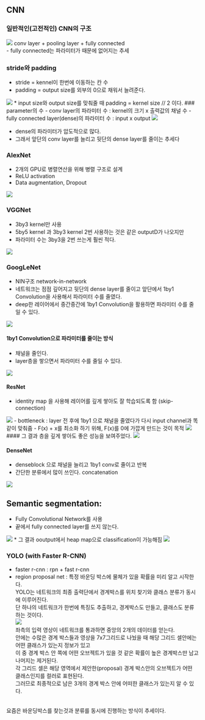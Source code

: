 ## CNN
### 일반적인(고전적인) CNN의 구조
<img src=image/CNNnet.PNG>
conv layer + pooling layer + fully connected
<br/>
- fully connected는 파라미터가  때문에 없어지는 추세

### stride와 padding
- stride = kennel이 한번에 이동하는 칸 수
- padding = output size를 외부의 0으로 채워서 늘려준다.
<img src=image/padding.PNG>
* input size와 output size를 맞춰줄 때 padding = kernel size // 2 이다.
### parameter의 수
- conv layer의 파라미터 수 : kernel의 크기 x 출력값의 채널 수
- fully connected layer(dense)의 파라미터 수 : input x output
<img src=image/parameterNumber.PNG>

* dense의 파라미터가 압도적으로 많다.
* 그래서 앞단의 conv layer를 늘리고 뒷단의 dense layer를 줄이는 추세다

### AlexNet
- 2개의 GPU로 병렬연산을 위해 병렬 구조로 설계
- ReLU activation 
- Data augmentation, Dropout
<img src=image/alex.PNG>

### VGGNet
- 3by3 kernel만 사용
- 5by5 kernel 과 3by3 kernel 2번 사용하는 것은 같은 outputD가 나오지만
- 파라미터 수는 3by3을 2번 쓰는게 훨씬 적다.
<img src=image/vgg.PNG>

### GoogLeNet
- NIN구조 network-in-network
- 네트워크는 점점 깊어지고 뒷단의 dense layer를 줄이고 앞단에서 1by1 Convolution을 사용해서 파라미터 수를 줄였다.
- deep한 레이어에서 중간중간에 1by1 Convolution을 활용하면 파라미터 수를 줄일 수 있다.
<img src=image/Googlenet.PNG>

#### 1by1 Convolution으로 파라미터를 줄이는 방식
- 채널을 줄인다. 
- layer층을 쌓으면서 파라미터 수를 줄일 수 있다.
<img src=image/1by1c.PNG>

#### ResNet 
- identity map 을 사용해 레이어를 깊게 쌓아도 잘 학습되도록 함 (skip-connection)
<img src=image/bottle.PNG>
- bottleneck : layer 전 후에 1by1 으로 채널을 줄였다가 다시 input channel과 똑같이 맞춰줌
- F(x) + x를 최소화 하기 위해, F(x)를 0에 가깝게 만드는 것이 목적
<img src=image/resnet.PNG>
#### 그 결과 층을 깊게 쌓아도 좋은 성능을 보여주었다.
<img src=image/resnetf.PNG>

#### DenseNet
- denseblock 으로 채널을 늘리고 1by1 conv로 줄이고 반복 
- 간단한 분류에서 많이 쓰인다. concatenation 
<img src=image/dense.png>

## Semantic segmentation:
- Fully Convolutional Network를 사용
- 끝에서 fully connected layer를 쓰지 않는다.
<img src=image/convlize.PNG>
* 그 결과 ooutput에서 heap map으로 classification이 가능해짐
<img src=image/heatmap.png>

### YOLO (with Faster R-CNN)
- faster r-cnn : rpn + fast r-cnn
- region proposal net : 특정 바운딩 박스에 물체가 있을 확률을 미리 알고 시작한다.<br/>
YOLO는 네트워크의 최종 출력단에서 경계박스를 위치 찾기와 클래스 분류가 동시에 이루어진다.<br/>
단 하나의 네트워크가 한번에 특징도 추출하고, 경계박스도 만들고, 클래스도 분류하는 것이다.<br/>
<img src=image/yolo.PNG><br/>
좌측의 입력 영상이 네트워크를 통과하면 중앙의 2개의 데이터를 얻는다.<br/>
안에는 수많은 경계 박스들과 영상을 7x7그리드로 나눴을 때 해당 그리드 셀안에는 어떤 클래스가 있는지 정보가 있고<br/>
이 중 경계 박스 안 쪽에 어떤 오브젝트가 있을 것 같은 확률이 높은 경계박스만 남고 나머지는 제거된다.<br/>
각 그리드 셀은 해당 영역에서 제안한(proposal) 경계 박스안의 오브젝트가 어떤 클래스인지를 컬러로 표현된다.<br/>
그러므로 최종적으로 남은 3개의 경계 박스 안에 어떠한 클래스가 있는지 알 수 있다.<br/>
<br/>
요즘은 바운딩박스를 찾는것과 분류를 동시에 진행하는 방식이 추세이다.
